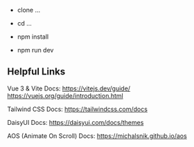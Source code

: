 - clone ...

- cd ...

- npm install

- npm run dev

## Helpful Links
Vue 3 & Vite Docs:
https://vitejs.dev/guide/
https://vuejs.org/guide/introduction.html

Tailwind CSS Docs:
https://tailwindcss.com/docs

DaisyUI Docs:
https://daisyui.com/docs/themes

AOS (Animate On Scroll) Docs:
https://michalsnik.github.io/aos
